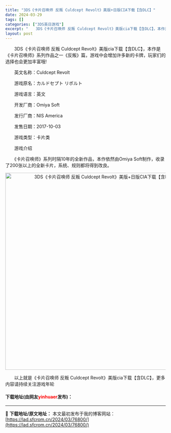 ```yaml
---
title: "3DS《卡片召唤师 反叛 Culdcept Revolt》美版+日版CIA下载【含DLC】"
date: 2024-03-29
tags: []
categories: ["3DS英日游戏"]
excerpt: "　　3DS《卡片召唤师 反叛 Culdcept Revolt》美版cia下载【含DLC】，本作是《卡片召唤师》系列作品之一《反叛》篇，游戏中会增加许多新的卡牌，玩家们的选择也会更加丰富哦! 　　英文名称：Culdcept Revolt 　　游戏原名：カルドセプト リボルト 　　游戏语言：英文 　　开&hellip;"
layout: post
---
```


 <p>　　3DS《卡片召唤师 反叛 Culdcept Revolt》美版cia下载【含DLC】，本作是《卡片召唤师》系列作品之一《反叛》篇，游戏中会增加许多新的卡牌，玩家们的选择也会更加丰富哦!</p> <p>　　英文名称：Culdcept Revolt</p> <p>　　游戏原名：カルドセプト リボルト</p> <p>　　游戏语言：英文</p> <p>　　开发厂商：Omiya Soft</p> <p>　　发行厂商：NIS America</p> <p>　　发售日期：2017-10-03</p> <p>　　游戏类型：卡片类</p> <p>　　游戏介绍</p> <p>　　《卡片召唤师》系列时隔10年的全新作品，本作依然由Omiya Soft制作，收录了200张以上的全新卡片，系统、规则都将得到改良。</p> <p align="center"><img align="" border="0" src="https://lad.sfcrom.cn/wp-content/uploads/2024/03/20240329_660634ff993f3.webp" width="619" alt="3DS《卡片召唤师 反叛 Culdcept Revolt》美版+日版CIA下载【含DLC】" /></p> <p>　　以上就是《卡片召唤师 反叛 Culdcept Revolt》美版cia下载【含DLC】，更多内容请持续关注游戏年轮</p> <p><h4>下载地址(由网友<font color="red">yinhuaer</font>发布)：</h4></p> 

---
📖 **下载地址/原文地址：** 本文最初发布于我的博客网站：[https://lad.sfcrom.cn/2024/03/76800/](https://lad.sfcrom.cn/2024/03/76800/)
